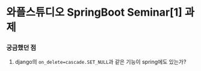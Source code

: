# 와플스튜디오 SpringBoot Seminar[1] 과제

### 궁금했던 점
1. django의 ```on_delete=cascade.SET_NULL```과 같은 기능이 spring에도 있는가?
